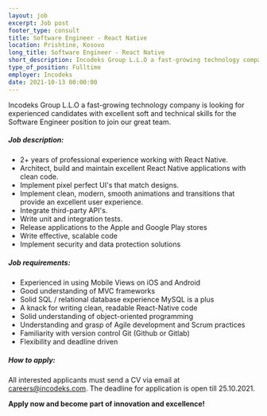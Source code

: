 ```yaml
---
layout: job 
excerpt: Job post 
footer_type: consult
title: Software Engineer - React Native
location: Prishtine, Kosovo
long_title: Software Engineer - React Native
short_description: Incodeks Group L.L.O a fast-growing technology company is looking for experienced candidates with excellent soft and technical skills for the Software Engineer position to join our great team.
type_of_position: Fulltime
employer: Incodeks
date: 2021-10-13 00:00:00
---
```


Incodeks Group L.L.O a fast-growing technology company is looking for experienced candidates with excellent soft and technical skills for the Software Engineer position to join our great team.

##### Job description:

- 2+ years of professional experience working with React Native.
- Architect, build and maintain excellent React Native applications with clean code.
- Implement pixel perfect UI's that match designs.
- Implement clean, modern, smooth animations and transitions that provide an excellent user experience.
- Integrate third-party API's.
- Write unit and integration tests.
- Release applications to the Apple and Google Play stores
- Write effective, scalable code
- Implement security and data protection solutions


##### Job requirements:

- Experienced in using Mobile Views on iOS and Android
- Good understanding of MVC frameworks
- Solid SQL / relational database experience MySQL is a plus
- A knack for writing clean, readable React-Native code
- Solid understanding of object-oriented programming
- Understanding and grasp of Agile development and Scrum practices
- Familiarity with version control Git (Github or Gitlab)
- Flexibility and deadline driven


##### How to apply: 

All interested applicants must send a CV via email at <a href="mailto:careers@incodeks.com?subject=Software Engineer - React Native" style="color:#5C46F9 !important">careers@incodeks.com</a>. The deadline for application is open till 25.10.2021.

<p style="font-weight: bold">Apply now and become part of innovation and excellence!</p>
